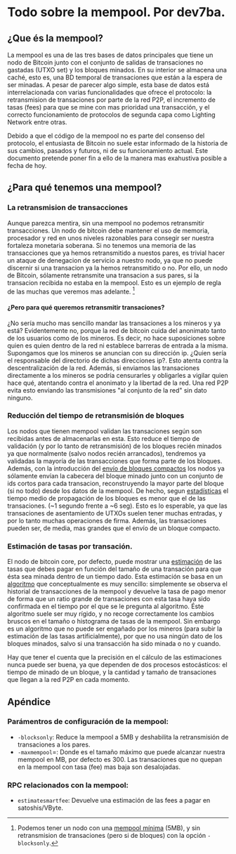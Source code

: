 # Todo sobre la mempool. Por dev7ba.

## ¿Que és la mempool?

La mempool es una de las tres bases de datos principales que tiene un nodo de Bitcoin junto con el conjunto de salidas de transaciones no gastadas (UTXO set) y los bloques minados. En su interior se almacena una caché, esto es, una BD temporal de transaciones que están a la espera de ser minadas. A pesar de parecer algo simple, esta base de datos está interrelacionada con varias funcionalidades que ofrece el protocolo: la retransmision de transaciones por parte de la red P2P, el incremento de tasas (fees) para que se mine con mas prioridad una transacción, y el correcto funcionamiento de protocolos de segunda capa como Lighting Network entre otras. 

Debido a que el código de la mempool no es parte del consenso del protocolo, el entusiasta de Bitcoin no suele estar informado de la historia de sus cambios, pasados y futuros, ni de su funcionamiento actual. Este documento pretende poner fin a ello de la manera mas exahustiva posible a fecha de hoy.

## ¿Para qué tenemos una mempool?

### La retransmision de transacciones

Aunque parezca mentira, sin una mempool no podemos retransmitir transacciones. Un nodo de bitcoin debe mantener el uso de memoria, procesador y red en unos niveles razonables para consegir ser nuestra fortaleza monetaria soberana. Si no tenemos una memoria de las transacciones que ya hemos retransmitido a nuestos pares, es trivial hacer un ataque de denegacion de servicio a nuestro nodo, ya que no puede discernir si una transacion ya la hemos retransmitido o no. Por ello, un nodo de Bitcoin, sólamente retransmite una transacion a sus pares, si la transacion recibida no estaba en la mempool. Esto es un ejemplo de regla de las muchas que veremos mas adelante. [^1] 

#### ¿Pero para qué queremos retransmitir transaciones?

¿No sería mucho mas sencillo mandar las transaciones a los mineros y ya está? Evidentemente no, porque la red de bitcoin cuida del anonimato tanto de los usuarios como de los mineros. Es decir, no hace suposiciones sobre quien es quien dentro de la red ni establece barreras de entrada a la misma. Supongamos que los mineros se anuncian con su dirección ip. ¿Quien sería el responsable del directorio de dichas direcciones ip?. Esto atenta contra la descentralización de la red. Además, si enviamos las transaciones directamente a los mineros se podría censurarles y obligarles a vigilar quien hace qué, atentando contra el anonimato y la libertad de la red. Una red P2P evita esto enviando las transmisiones "al conjunto de la red" sin dato ninguno.

### Reducción del tiempo de retransmisión de bloques

Los nodos que tienen mempool validan las transaciones según son recibidas antes de almacenarlas en esta. Esto reduce el tiempo de validación (y por lo tanto de retransmisión) de los bloques recién minados ya que normalmente (salvo nodos recién arrancados), tendremos ya validadas la mayoría de las transacciones que forma parte de los bloques. Además, con la introducción del [envío de bloques compactos](https://bitcoinops.org/en/topics/compact-block-relay/) los nodos ya sólamente envían la cabecera del bloque minado junto con un conjunto de ids cortos para cada transacion, reconstruyendo la mayor parte del bloque (si no todo) desde los datos de la mempool. De hecho, segun [estadísticas](https://www.dsn.kastel.kit.edu/bitcoin/#nodes) el tiempo medio de propagación de los bloques es menor que el de las transaciones. (~1 segundo frente a ~6 seg). Esto es lo esperable, ya que las transaciones de asentamiento de UTXOs suelen tener muchas entradas, y por lo tanto muchas operaciones de firma. Además, las transaciones pueden ser, de media, mas grandes que el envío de un bloque compacto.

### Estimación de tasas por transación.

El nodo de bitcoin core, por defecto, puede mostrar una [estimación](https://mempoolexplorer.com/feeEstimation) de las tasas que debes pagar en función del tamaño de una transación para que ésta sea minada dentro de un tiempo dado. Esta estimación se basa en un [algoritmo](https://gist.github.com/morcos/d3637f015bc4e607e1fd10d8351e9f41) que conceptualmente es muy sencillo: simplemente se observa el historial de transacciones de la mempool y devuelve la tasa de pago menor de forma que un ratio grande de transaciones con esta tasa haya sido confirmada en el tiempo por el que se le pregunta al algoritmo. Éste algoritmo suele ser muy rígido, y no recoge correctamente los cambios bruscos en el tamaño o histograma de tasas de la mempool. Sin embargo es un algoritmo que no puede ser engañado por los mineros (para subir la estimación de las tasas artificialmente), por que no usa ningún dato de los bloques minados, salvo si una transacción ha sido minada o no y cuando. 

Hay que tener el cuenta que la precisión en el cálculo de las estimaciones nunca puede ser buena, ya que dependen de dos procesos estocásticos: el tiempo de minado de un bloque, y la cantidad y tamaño de transaciones que llegan a la red P2P en cada momento.

## Apéndice

### Parámentros de configuración de la mempool:

- `-blocksonly`: Reduce la mempool a 5MB y deshabilita la retransmisión de transaciones a los pares.
- `-maxmempool`=<n>: Donde <n> es el tamaño máximo que puede alcanzar nuestra mempool en MB, por defecto es 300. Las transaciones que no quepan en la mempool con tasa (fee) mas baja son desalojadas.

### RPC relacionados con la mempool:
- `estimatesmartfee`: Devuelve una estimación de las fees a pagar en satoshis/VByte.


[^1]: Podemos tener un nodo con una [mempool mínima](https://github.com/bitcoin/bitcoin/blob/master/doc/reduce-memory.md) (5MB), y sin retransmision de transaciones (pero si de bloques) con la opción `-blocksonly`.
